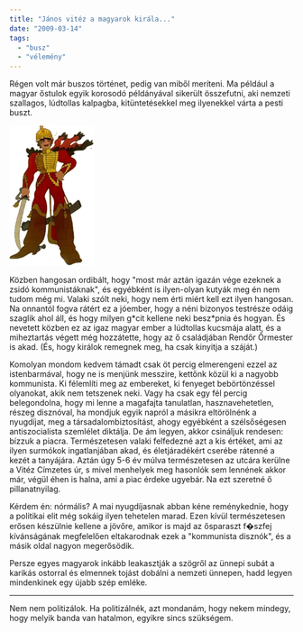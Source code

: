 ```yaml
---
title: "János vitéz a magyarok királa..."
date: "2009-03-14"
tags: 
  - "busz"
  - "vélemény"
---
```


Régen volt már buszos történet, pedig van miből meríteni. Ma például a magyar őstulok egyik korosodó példányával sikerült összefutni, aki nemzeti szallagos, lúdtollas kalpagba, kitüntetésekkel meg ilyenekkel várta a pesti buszt.

![janosvitez](images/janosvitez.webp)

Közben hangosan ordibált, hogy "most már aztán igazán vége ezeknek a zsidó kommunistáknak", és egyébként is ilyen-olyan kutyák meg én nem tudom még mi. Valaki szólt neki, hogy nem érti miért kell ezt ilyen hangosan. Na onnantól fogva rátért ez a jóember, hogy a néni bizonyos testrésze odáig szaglik ahol áll, és hogy milyen g\*cit kellene neki besz\*pnia és hogyan. És nevetett közben ez az igaz magyar ember a lúdtollas kucsmája alatt, és a miheztartás végett még hozzátette, hogy az ő családjában Rendőr Őrmester is akad. (És, hogy királok remegnek meg, ha csak kinyitja a száját.)

Komolyan mondom kedvem támadt csak öt percig elmerengeni ezzel az istenbarmával, hogy ne is menjünk messzire, kettőnk közül ki a nagyobb kommunista. Ki félemlíti meg az embereket, ki fenyeget bebörtönzéssel olyanokat, akik nem tetszenek neki. Vagy ha csak egy fél percig belegondolna, hogy mi lenne a magafajta tanulatlan, hasznavehetetlen, részeg disznóval, ha mondjuk egyik napról a másikra eltörölnénk a nyugdíjat, meg a társadalombiztosítást, ahogy egyébként a szélsőségesen antiszocialista szemlélet diktálja. De ám legyen, akkor csináljuk rendesen: bízzuk a piacra. Természetesen valaki felfedezné azt a kis értéket, ami az ilyen surmókok ingatlanjában akad, és életjáradékért cserébe rátenné a kezét a tanyájára. Aztán úgy 5-6 év múlva természetesen az utcára kerülne a Vitéz Címzetes úr, s mivel menhelyek meg hasonlók sem lennének akkor már, végül éhen is halna, ami a piac érdeke ugyebár. Na ezt szeretné ő pillanatnyilag.

Kérdem én: nórmális? A mai nyugdíjasnak abban kéne reménykednie, hogy a politikai elit még sokáig ilyen tehetelen marad. Ezen kívül természetesen erősen készülnie kellene a jövőre, amikor is majd az ősparaszt f�szfej kívánságának megfelelően eltakarodnak ezek a "kommunista disznók", és a másik oldal nagyon megerősödik.

Persze egyes magyarok inkább leakasztják a szögről az ünnepi subát a karikás ostorral és elmennek tojást dobálni a nemzeti ünnepen, hadd legyen mindenkinek egy újabb szép emléke.

* * *

Nem nem politizálok. Ha politizálnék, azt mondanám, hogy nekem mindegy, hogy melyik banda van hatalmon, egyikre sincs szükségem.
